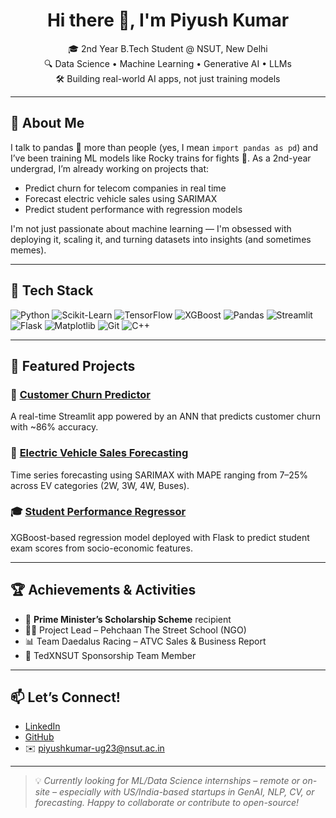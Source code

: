 <h1 align="center">Hi there 👋, I'm Piyush Kumar</h1>
<p align="center">
  🎓 2nd Year B.Tech Student @ NSUT, New Delhi <br>
  🔍 Data Science • Machine Learning • Generative AI • LLMs<br>
  🛠️ Building real-world AI apps, not just training models<br>
</p>

---

## 🚀 About Me

I talk to pandas 🐼 more than people (yes, I mean `import pandas as pd`) and I’ve been training ML models like Rocky trains for fights 🥊. As a 2nd-year undergrad, I’m already working on projects that:
- Predict churn for telecom companies in real time
- Forecast electric vehicle sales using SARIMAX
- Predict student performance with regression models

I'm not just passionate about machine learning — I'm obsessed with deploying it, scaling it, and turning datasets into insights (and sometimes memes).

---

## 🔧 Tech Stack

![Python](https://img.shields.io/badge/-Python-3776AB?logo=python&logoColor=white&style=flat)
![Scikit-Learn](https://img.shields.io/badge/-Scikit--Learn-F7931E?logo=scikit-learn&logoColor=white)
![TensorFlow](https://img.shields.io/badge/-TensorFlow-FF6F00?logo=tensorflow&logoColor=white)
![XGBoost](https://img.shields.io/badge/-XGBoost-FF7043?logo=xgboost&logoColor=white)
![Pandas](https://img.shields.io/badge/-Pandas-150458?logo=pandas)
![Streamlit](https://img.shields.io/badge/-Streamlit-FF4B4B?logo=streamlit&logoColor=white)
![Flask](https://img.shields.io/badge/-Flask-000000?logo=flask)
![Matplotlib](https://img.shields.io/badge/-Matplotlib-11557C?logo=matplotlib)
![Git](https://img.shields.io/badge/-Git-F05032?logo=git&logoColor=white)
![C++](https://img.shields.io/badge/-C++-00599C?logo=c%2B%2B&logoColor=white)

---

## 📂 Featured Projects

### 🧠 [Customer Churn Predictor](https://github.com/piyushkumar93)
A real-time Streamlit app powered by an ANN that predicts customer churn with ~86% accuracy.

### 🔋 [Electric Vehicle Sales Forecasting](https://github.com/piyushkumar93)
Time series forecasting using SARIMAX with MAPE ranging from 7–25% across EV categories (2W, 3W, 4W, Buses).

### 🎓 [Student Performance Regressor](https://github.com/piyushkumar93)
XGBoost-based regression model deployed with Flask to predict student exam scores from socio-economic features.

---

## 🏆 Achievements & Activities

- 🏅 **Prime Minister’s Scholarship Scheme** recipient
- 🧑‍💼 Project Lead – Pehchaan The Street School (NGO)
- 📊 Team Daedalus Racing – ATVC Sales & Business Report
- 🎤 TedXNSUT Sponsorship Team Member

---

## 📫 Let’s Connect!

- [LinkedIn](https://www.linkedin.com/in/piyush-kumar-146b661aa/)
- [GitHub](https://github.com/piyushkumar93)
- ✉️ piyushkumar-ug23@nsut.ac.in

---

> 💡 *Currently looking for ML/Data Science internships – remote or on-site – especially with US/India-based startups in GenAI, NLP, CV, or forecasting. Happy to collaborate or contribute to open-source!*

